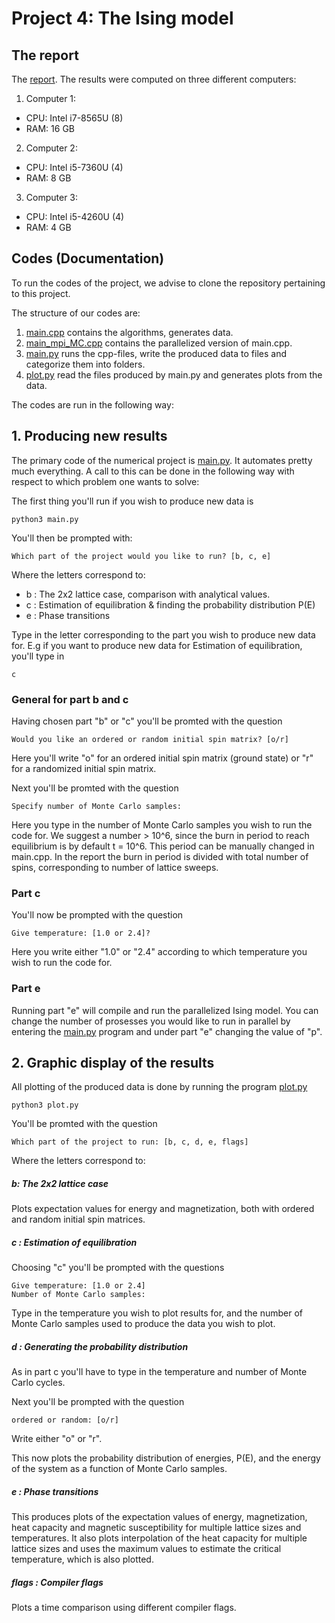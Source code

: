 # Project 4: The Ising model

## The report
The [report](https://github.com/reneaas/ComputationalPhysics/blob/master/projects/project3/report/Project3_report.pdf).
The results were computed on three different computers:
1. Computer 1:
  - CPU: Intel i7-8565U (8)
  - RAM: 16 GB

2. Computer 2:
  - CPU: Intel i5-7360U (4)
  - RAM: 8 GB

3. Computer 3:
  - CPU: Intel i5-4260U (4)
  - RAM: 4 GB


## Codes (Documentation)
To run the codes of the project, we advise to clone the repository pertaining to this project.

The structure of our codes are:
1. [main.cpp](https://github.com/reneaas/ComputationalPhysics/blob/master/projects/project4/codes/main.cpp) contains the algorithms, generates data.
2. [main_mpi_MC.cpp](https://github.com/reneaas/ComputationalPhysics/blob/master/projects/project4/codes/main_mpi_MC.cpp) contains the parallelized version of main.cpp.
3. [main.py](https://github.com/reneaas/ComputationalPhysics/blob/master/projects/project4/codes/main.py) runs the cpp-files, write the produced data to files and categorize them into folders.
4. [plot.py](https://github.com/reneaas/ComputationalPhysics/blob/master/projects/project4/codes/plot.py) read the files produced by main.py and generates plots from the data.


The codes are run in the following way:

## 1. Producing new results

The primary code of the numerical project is [main.py](https://github.com/reneaas/ComputationalPhysics/blob/master/projects/project4/codes/main.py). It automates pretty much everything. A call to this can be done in the following way with respect to which problem one wants to solve:

The first thing you'll run if you wish to produce new data is

```console
python3 main.py
```

You'll then be prompted with:
```console
Which part of the project would you like to run? [b, c, e]
```

Where the letters correspond to:
- b : The 2x2 lattice case, comparison with analytical values.
- c : Estimation of equilibration & finding the probability distribution P(E)
- e : Phase transitions

Type in the letter corresponding to the part you wish to produce new data for. E.g if you want to produce new data for Estimation of equilibration, you'll type in

```console
c
```
### General for part b and c

Having chosen part "b" or "c" you'll be promted with the question

```console
Would you like an ordered or random initial spin matrix? [o/r]
```

Here you'll write "o" for an ordered initial spin matrix (ground state) or "r" for a randomized initial spin matrix.

Next you'll be promted with the question
```console
Specify number of Monte Carlo samples:
```

Here you type in the number of Monte Carlo samples you wish to run the code for. We suggest a number > 10^6, since the burn in period to reach equilibrium is by default t = 10^6. This period can be manually changed in main.cpp. In the report the burn in period is divided with total number of spins, corresponding to number of lattice sweeps.

### Part c

You'll now be prompted with the question
```console
Give temperature: [1.0 or 2.4]?
```
Here you write either "1.0" or "2.4" according to which temperature you wish to run the code for.

### Part e

Running part "e" will compile and run the parallelized Ising model. You can change the number of prosesses you would like to run in parallel by entering the [main.py](https://github.com/reneaas/ComputationalPhysics/blob/master/projects/project4/codes/main.py) program and under part "e" changing the value of "p".

## 2. Graphic display of the results
All plotting of the produced data is done by running the program [plot.py](https://github.com/reneaas/ComputationalPhysics/blob/master/projects/project4/codes/plot.py)

```console
python3 plot.py
```
You'll be promted with the question
```console
Which part of the project to run: [b, c, d, e, flags]
```

Where the letters correspond to:
##### b: The 2x2 lattice case

Plots expectation values for energy and magnetization, both with ordered and random initial spin matrices.

##### c : Estimation of equilibration

Choosing "c" you'll be prompted with the questions
```console
Give temperature: [1.0 or 2.4]
Number of Monte Carlo samples:
```

Type in the temperature you wish to plot results for, and the number of Monte Carlo samples used to produce the data you wish to plot.

##### d : Generating the probability distribution

As in part c you'll have to type in the temperature and number of Monte Carlo cycles.

Next you'll be prompted with the question
```console
ordered or random: [o/r]
```

Write either "o" or "r".

This now plots the probability distribution of energies, P(E), and the energy of the system as a function of Monte Carlo samples.


##### e : Phase transitions

This produces plots of the expectation values of energy, magnetization, heat capacity and magnetic susceptibility for multiple lattice sizes and temperatures. It also plots interpolation of the heat capacity for multiple lattice sizes and uses the maximum values to estimate the critical temperature, which is also plotted.



##### flags : Compiler flags

Plots a time comparison using different compiler flags.
